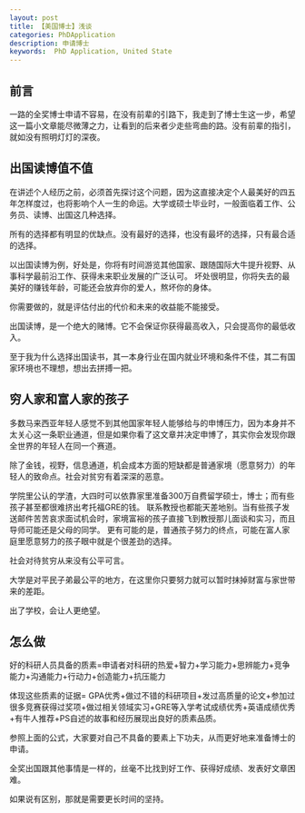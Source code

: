 ```yaml
---
layout: post
title: 【美国博士】浅谈
categories: PhDApplication
description: 申请博士
keywords:  PhD Application, United State
---
```


## 前言
一路的全奖博士申请不容易，在没有前辈的引路下，我走到了博士生这一步，希望这一篇小文章能尽微薄之力，让看到的后来者少走些弯曲的路。没有前辈的指引，就如没有照明灯灯的深夜。

## 出国读博值不值
在讲述个人经历之前，必须首先探讨这个问题，因为这直接决定个人最美好的四五年怎样度过，也将影响个人一生的命运。大学或硕士毕业时，一般面临着工作、公务员、读博、出国这几种选择。

所有的选择都有明显的优缺点。没有最好的选择，也没有最坏的选择，只有最合适的选择。

以出国读博为例，好处是，你将有时间游览其他国家、跟随国际大牛提升视野、从事科学最前沿工作、获得未来职业发展的广泛认可。
坏处很明显，你将失去的最美好的赚钱年龄，可能还会放弃你的爱人，熬坏你的身体。

你需要做的，就是评估付出的代价和未来的收益能不能接受。

出国读博，是一个绝大的赌博。它不会保证你获得最高收入，只会提高你的最低收入。

至于我为什么选择出国读书，其一本身行业在国内就业环境和条件不佳，其二有国家环境也不理想，想出去拼搏一把。

## 穷人家和富人家的孩子

多数马来西亚年轻人感觉不到其他国家年轻人能够给与的申博压力，因为本身并不太关心这一条职业通道，但是如果你看了这文章并决定申博了，其实你会发现你跟全世界的年轻人在同一个赛道。

除了金钱，视野，信息通道，机会成本方面的短缺都是普通家境（愿意努力）的年轻人的致命点。社会对贫穷有着深深的恶意。

学院里公认的学渣，大四时可以依靠家里准备300万自费留学硕士，博士；而有些孩子甚至都很难挤出考托福GRE的钱。
联系教授也都能天差地别。当有些孩子发送邮件苦苦哀求面试机会时，家境富裕的孩子直接飞到教授那儿面谈和实习，而且导师可能还是父母的同学。
更有可能的是，普通孩子努力的终点，可能在富人家庭里愿意努力的孩子眼中就是个很差劲的选择。

社会对待贫穷从来没有公平可言。

大学是对平民子弟最公平的地方，在这里你只要努力就可以暂时抹掉财富与家世带来的差距。

出了学校，会让人更绝望。


## 怎么做

好的科研人员具备的质素=申请者对科研的热爱+智力+学习能力+思辨能力+竞争能力+沟通能力+行动力+创造能力+抗压能力

体现这些质素的证据= GPA优秀+做过不错的科研项目+发过高质量的论文+参加过很多竞赛获得过奖项+做过相关领域实习+GRE等入学考试成绩优秀+英语成绩优秀+有牛人推荐+PS自述的故事和经历展现出良好的质素品质。

参照上面的公式，大家要对自己不具备的要素上下功夫，从而更好地来准备博士的申请。

全奖出国跟其他事情是一样的，丝毫不比找到好工作、获得好成绩、发表好文章困难。

如果说有区别，那就是需要更长时间的坚持。
